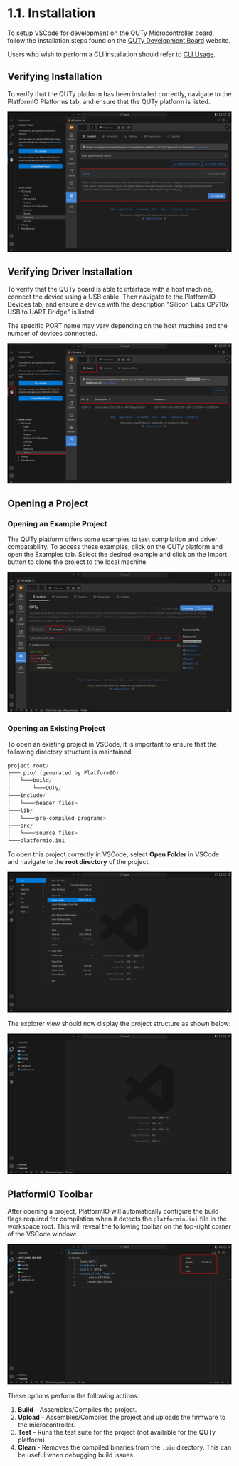 # 1.1. Installation

To setup VSCode for development on the QUTy Microcontroller board,
follow the installation steps found on the [QUTy Development Board](https://cab202.github.io/quty/) website.

Users who wish to perform a CLI installation should refer to
[CLI Usage](https://cab202.github.io/quty/cli).

## Verifying Installation

To verify that the QUTy platform has been installed correctly, navigate
to the PlatformIO Platforms tab, and ensure that the QUTy platform is
listed.

![PlatformIO Platforms](images/platformio-platforms.png)

## Verifying Driver Installation

To verify that the QUTy board is able to interface with a host machine,
connect the device using a USB cable. Then navigate to the PlatformIO
Devices tab, and ensure a device with the description "Silicon Labs
CP210x USB to UART Bridge" is listed.

The specific PORT name may vary depending on the host machine and the
number of devices connected.

![PlatformIO Devices](images/devices.png)

## Opening a Project

### Opening an Example Project

The QUTy platform offers some examples to test compilation and driver
compatability. To access these examples, click on the QUTy platform and
open the Examples tab. Select the desired example and click on the
Import button to clone the project to the local machine.

![PlatformIO Examples](images/platformio-examples.png)

### Opening an Existing Project

To open an existing project in VSCode, it is important to ensure that
the following directory structure is maintained:

```go
project root/
├───.pio/ (generated by PlatformIO)
│   └───build/
│       └───QUTy/
├───include/
│   └───<header files>
├───lib/
│   └───<pre-compiled programs>
├───src/
│   └───<source files>
└───platformio.ini
```

To open this project correctly in VSCode, select **Open Folder** in
VSCode and navigate to the **root directory** of the project.

![Open Folder](images/open-folder.png)

The explorer view should now display the project structure as shown below:

![Explorer View](images/explorer-view.png)

## PlatformIO Toolbar

After opening a project, PlatformIO will automatically configure the
build flags required for compilation when it detects the
`platformio.ini` file in the workspace root. This will reveal the
following toolbar on the top-right corner of the VSCode window:

![PlatformIO Toolbar](images/toolbar.png)

These options perform the following actions:

1. **Build** - Assembles/Compiles the project.
2. **Upload** - Assembles/Compiles the project and uploads the firmware to the microcontroller.
3. **Test** - Runs the test suite for the project (not available for the QUTy platform).
4. **Clean** - Removes the compiled binaries from the `.pio` directory. This can be useful when debugging build issues.
